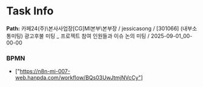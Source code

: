 # Task Info

**Path:** 카페24(주)\본사사업장\[CG]MI본부\본부장 / jessicasong / [301066] (내부소통미팅) 광고후불 미팅 _ 프로젝트 참여 인원들과 이슈 논의 미팅 / 2025-09-01_00-00-00

### BPMN
- ["https://n8n-mi-007-web.hanpda.com/workflow/BQs03UwJtmjNVcCy"]


